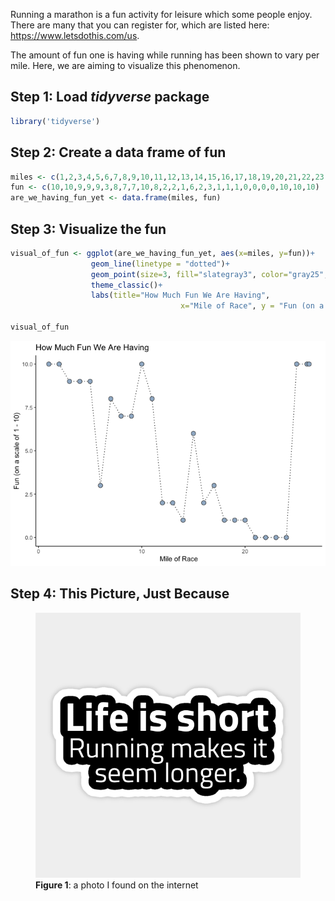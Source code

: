 Running a marathon is a fun activity for leisure which some people
enjoy. There are many that you can register for, which are listed here:
<https://www.letsdothis.com/us>.

The amount of fun one is having while running has been shown to vary per
mile. Here, we are aiming to visualize this phenomenon.

## Step 1: Load *tidyverse* package

``` r
library('tidyverse')
```

## Step 2: Create a data frame of fun

``` r
miles <- c(1,2,3,4,5,6,7,8,9,10,11,12,13,14,15,16,17,18,19,20,21,22,23,24,25,26,26.2)
fun <- c(10,10,9,9,9,3,8,7,7,10,8,2,2,1,6,2,3,1,1,1,0,0,0,0,10,10,10)
are_we_having_fun_yet <- data.frame(miles, fun)
```

## Step 3: Visualize the fun

``` r
visual_of_fun <- ggplot(are_we_having_fun_yet, aes(x=miles, y=fun))+
                  geom_line(linetype = "dotted")+
                  geom_point(size=3, fill="slategray3", color="gray25", shape=21)+
                  theme_classic()+
                  labs(title="How Much Fun We Are Having",
                                      x="Mile of Race", y = "Fun (on a scale of 1 - 10)")

visual_of_fun
```

![](Visualizing_Fun_files/figure-markdown_github/unnamed-chunk-3-1.png)

## Step 4: This Picture, Just Because

<figure>
<img src="Kiran%20Practice/images/sticker.png"
alt="Figure 1: a photo I found on the internet" />
<figcaption aria-hidden="true"><strong>Figure 1</strong>: a photo I
found on the internet</figcaption>
</figure>
